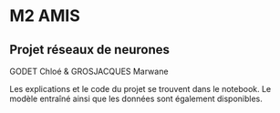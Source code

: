 # M2 AMIS 
## Projet réseaux de neurones 
GODET Chloé & GROSJACQUES Marwane 

Les explications et le code du projet se trouvent dans le notebook.
Le modèle entraîné ainsi que les données sont également disponibles. 
